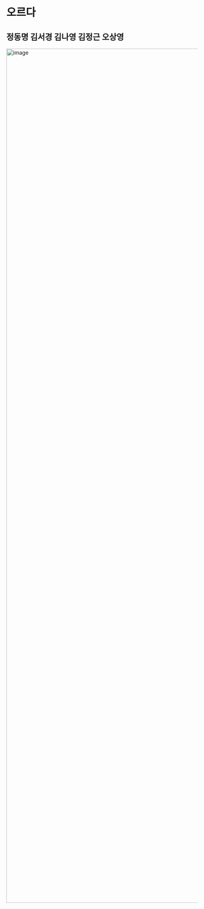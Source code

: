 # 오르다
## 정동명 김서경 김나영 김정근 오상영

<img width="1587" height="2245" alt="image" src="https://github.com/user-attachments/assets/e90e6121-e8ca-4271-9042-074c264efed1" />
